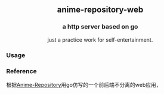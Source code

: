 <p align="center" >
    <h2 align="center">anime-repository-web</h2>
    <h3 align="center">a http server based on go<br/>
    </h3>
    <p align="center">just a practice work for self-entertainment. </p>
<p>

### Usage


### Reference

根据[Anime-Repository](https://github.com/Chikage0o0/Anime-Repository)用go仿写的一个前后端不分离的web应用，